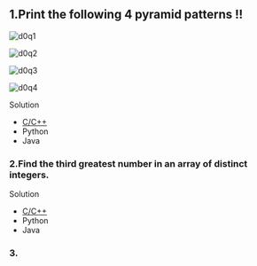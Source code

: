 ## 1.Print the following 4 pyramid patterns !!
![d0q1](https://github.com/perceptron00/Data-Structure-and-Algorithms-Learning-Path/blob/master/Images/d0q1a.JPG)

![d0q2](https://github.com/perceptron00/Data-Structure-and-Algorithms-Learning-Path/blob/master/Images/d0q1b.JPG)

![d0q3](https://github.com/perceptron00/Data-Structure-and-Algorithms-Learning-Path/blob/master/Images/d0q1c.JPG)

![d0q4](https://github.com/perceptron00/Data-Structure-and-Algorithms-Learning-Path/blob/master/Images/d0q1d.JPG)

Solution
 - [C/C++]()
 - Python
 - Java

### 2.Find the third greatest number in an array of distinct integers.
Solution
 - [C/C++]()
 - Python
 - Java

### 3.
